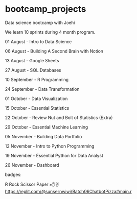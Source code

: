 # bootcamp_projects
Data science bootcamp with Joehi

We learn 10 sprints during 4 month program.

01 August - Intro to Data Science 

06 August - Building A Second Brain with Notion

13 August - Google Sheets

27 August - SQL Databases

10 September - R Programming

24 September - Data Transformation

01 October - Data Visualization

15 October - Essential Statistics

22 October - Review Nut and Bolt of Statistics (Extra)

29 October - Essential Machine Learning

05 November - Building Data Portfolio

12 November - Intro to Python Programming

19 November - Essential Python for Data Analyst

26 November - Dashboard





badges:


R Rock Scissor Paper ✊✋✌
https://replit.com/@sunsernwiwi/Batch06ChatbotPizza#main.r
